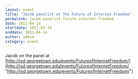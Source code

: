 ```yaml
---
layout: event
title: "Jacob panelist at The Future of Internet Freedom"
permalink: jacob-panelist-future-internet-freedom
date: 2011-04-14
startdate: 2011-04-14
enddate: 2011-04-14
author: admin
category: event
---
```


Jacob on the panel at [http://isd.georgetown.edu/events/FutureofInternetFreedom/](http://isd.georgetown.edu/events/FutureofInternetFreedom/ "http://isd.georgetown.edu/events/FutureofInternetFreedom/")

